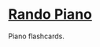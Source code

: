 <a href="https://nwager.github.io/randopiano" target="_blank"><h1>Rando Piano</h1></a>
Piano flashcards.
